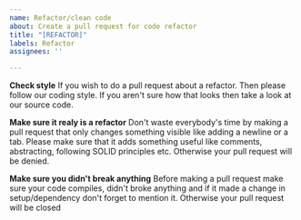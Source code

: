 ```yaml
---
name: Refactor/clean code
about: Create a pull request for code refactor
title: "[REFACTOR]"
labels: Refactor
assignees: ''

---
```


**Check style**
If you wish to do a pull request about a refactor. Then please follow our coding style.
If you aren't sure how that looks then take a look at our source code.

**Make sure it realy is a refactor**
Don't waste everybody's time by making a pull request that only changes something visible like adding a newline or a tab. Please make sure that it adds something useful like comments, abstracting, following SOLID principles etc. Otherwise your pull request will be denied.

**Make sure you didn't break anything**
Before making a pull request make sure your code compiles, didn't broke anything and if it made a change in setup/dependency don't forget to mention it. Otherwise your pull request will be closed
